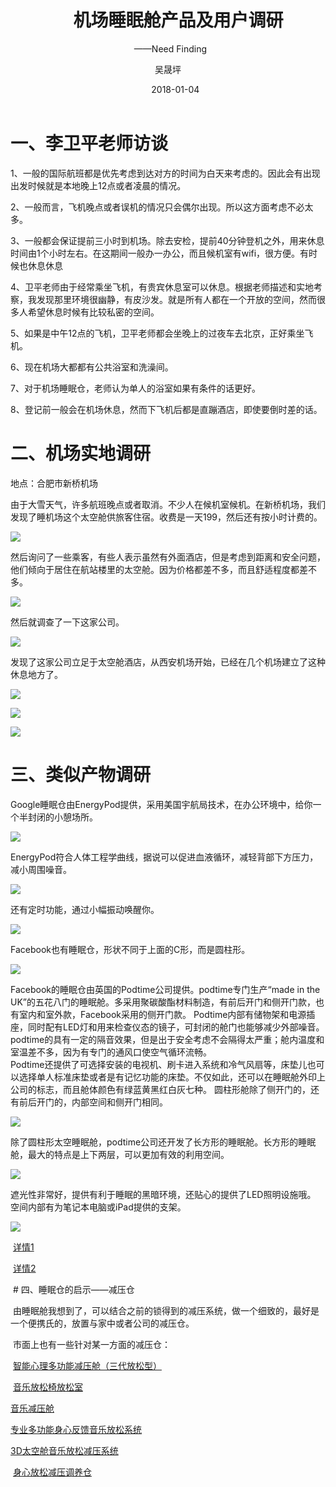 ﻿---
layout:     post
title:      机场睡眠舱产品及用户调研
subtitle:   ——Need Finding
date:       2018-01-04
author:     吴晟坪
header-img: img/Survey_bg.jpg
catalog: true
tags:
    - Survey
---
# 一、李卫平老师访谈

1、一般的国际航班都是优先考虑到达对方的时间为白天来考虑的。因此会有出现出发时候就是本地晚上12点或者凌晨的情况。<br>

2、一般而言，飞机晚点或者误机的情况只会偶尔出现。所以这方面考虑不必太多。<br>

3、一般都会保证提前三小时到机场。除去安检，提前40分钟登机之外，用来休息时间由1个小时左右。在这期间一般办一办公，而且候机室有wifi，很方便。有时候也休息休息<br>

4、卫平老师由于经常乘坐飞机，有贵宾休息室可以休息。根据老师描述和实地考察，我发现那里环境很幽静，有皮沙发。就是所有人都在一个开放的空间，然而很多人希望休息时候有比较私密的空间。<br>

5、如果是中午12点的飞机，卫平老师都会坐晚上的过夜车去北京，正好乘坐飞机。<br>

6、现在机场大都都有公共浴室和洗澡间。<br>

7、对于机场睡眠仓，老师认为单人的浴室如果有条件的话更好。<br>

8、登记前一般会在机场休息，然而下飞机后都是直蹦酒店，即使要倒时差的话。<br>

# 二、机场实地调研

地点：合肥市新桥机场

由于大雪天气，许多航班晚点或者取消。不少人在候机室候机。在新桥机场，我们发现了睡机场这个太空舱供旅客住宿。收费是一天199，然后还有按小时计费的。

![](https://github.com/Design-Thinking/Design-Thinking.github.io/blob/master/img/DocumentSharing/18-01-04.jpg?raw=true)

然后询问了一些乘客，有些人表示虽然有外面酒店，但是考虑到距离和安全问题，他们倾向于居住在航站楼里的太空舱。因为价格都差不多，而且舒适程度都差不多。

![](https://github.com/Design-Thinking/Design-Thinking.github.io/blob/master/img/DocumentSharing/18-01-04-talk.jpg?raw=true)

然后就调查了一下这家公司。

![](https://github.com/Design-Thinking/Design-Thinking.github.io/blob/master/img/DocumentSharing/18-01-04-ask.jpg?raw=true)

发现了这家公司立足于太空舱酒店，从西安机场开始，已经在几个机场建立了这种休息地方了。


![](https://github.com/Design-Thinking/Design-Thinking.github.io/blob/master/img/DocumentSharing/%E7%9D%A1%E6%9C%BA%E5%9C%BA1.png?raw=true)


![](https://github.com/Design-Thinking/Design-Thinking.github.io/blob/master/img/DocumentSharing/%E7%9D%A1%E6%9C%BA%E5%9C%BA2.png?raw=true)


![](https://github.com/Design-Thinking/Design-Thinking.github.io/blob/master/img/DocumentSharing/%E7%9D%A1%E6%9C%BA%E5%9C%BA3.png?raw=true)

# 三、类似产物调研

Google睡眠仓由EnergyPod提供，采用美国宇航局技术，在办公环境中，给你一个半封闭的小憩场所。

![](https://pic.36krcnd.com/avatar/201704/24085708/4wik1dv74vgpgwub.jpg!1200)

EnergyPod符合人体工程学曲线，据说可以促进血液循环，减轻背部下方压力，减小周围噪音。

![](https://pic.36krcnd.com/avatar/201704/24090714/795p6ijxoqudidwk.jpg!1200)

 还有定时功能，通过小幅振动唤醒你。
 
 ![](https://pic.36krcnd.com/avatar/201704/24090849/pb4o0tdcy59vikxt.jpg!1200)
 
  Facebook也有睡眠仓，形状不同于上面的C形，而是圆柱形。
  
  ![](https://pic.36krcnd.com/avatar/201704/24091801/qaa4u39ddiajhq3p.png!1200)
  
  Facebook的睡眠仓由英国的Podtime公司提供。podtime专门生产“made in the UK”的五花八门的睡眠舱。多采用聚碳酸酯材料制造，有前后开门和侧开门款，也有室内和室外款，Facebook采用的侧开门款。 
  Podtime内部有储物架和电源插座，同时配有LED灯和用来检查仪态的镜子，可封闭的舱门也能够减少外部噪音。 podtime的具有一定的隔音效果，但是出于安全考虑不会隔得太严重；舱内温度和室温差不多，因为有专门的通风口使空气循环流畅。  
  Podtime还提供了可选择安装的电视机、刷卡进入系统和冷气风扇等，床垫儿也可以选择单人标准床垫或者是有记忆功能的床垫。不仅如此，还可以在睡眠舱外印上公司的标志，而且舱体颜色有绿蓝黄黑红白灰七种。
  圆柱形舱除了侧开门的，还有前后开门的，内部空间和侧开门相同。
  
  ![](https://pic.36krcnd.com/avatar/201704/24103413/47agcoteisnpfxu8.jpg!1200)
  
  除了圆柱形太空睡眠舱，podtime公司还开发了长方形的睡眠舱。长方形的睡眠舱，最大的特点是上下两层，可以更加有效的利用空间。
  
  ![](https://pic.36krcnd.com/avatar/201704/26071451/ukx3fh9jjxtelqit.jpg!1200)
  
  遮光性非常好，提供有利于睡眠的黑暗环境，还贴心的提供了LED照明设施哦。
  空间内部有为笔记本电脑或iPad提供的支架。
  
  ![](https://pic.36krcnd.com/avatar/201704/26071451/alyzfyh03f3btz8q.jpg!1200)
  
  [详情1](http://36kr.com/p/5072129.html)
  
  [详情2](http://www.techweb.com.cn/ihealthi/2015-05-12/2151292.shtml)
  
  
  # 四、睡眠仓的启示——减压仓
  
  由睡眠舱我想到了，可以结合之前的锁得到的减压系统，做一个细致的，最好是一个便携氏的，放置与家中或者公司的减压仓。
  
  市面上也有一些针对某一方面的减压仓：
  
  [智能心理多功能减压舱（三代放松型）](http://www.hcxl99.com/Products/zhinengxinliduogongn.html)
  
  [音乐放松椅放松室](http://info.b2b168.com/s168-63101045.html) 
  
  [音乐减压舱](http://www.xzt-bj.com/index.php?m=content&c=index&a=show&catid=8&id=50)
  
  [专业多功能身心反馈音乐放松系统](https://b2b.hc360.com/supplyself/635904377.html)
  
  [3D太空舱音乐放松减压系统](http://www.sztkmx.com/ProductView.Asp?id=819)
  
  [身心放松减压调养仓](http://www.spirit-edu.cn/goodsv/12.html)
  
 
  
  
  
